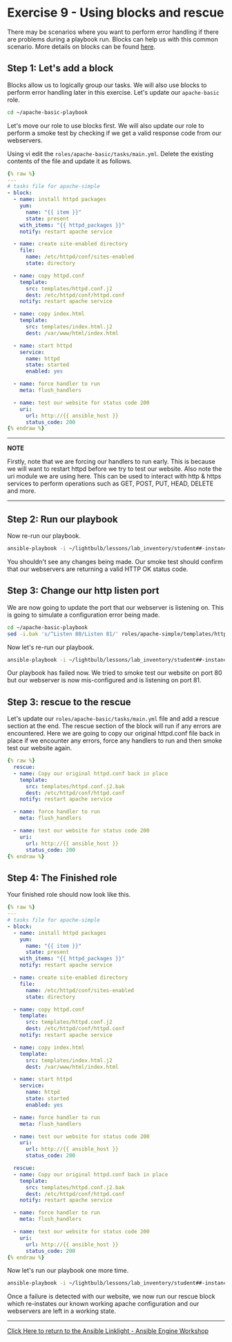 # Exercise 9 - Using blocks and rescue

There may be scenarios where you want to perform error handling if there are problems during a playbook run. Blocks can help us with this common scenario. More details on blocks can be found [here](https://docs.ansible.com/ansible/latest/user_guide/playbooks_blocks.html).

## Step 1: Let's add a block

Blocks allow us to logically group our tasks. We will also use blocks to perform error handling later in this exercise. Let's update our `apache-basic` role.

```bash
cd ~/apache-basic-playbook
```

Let's move our role to use blocks first. We will also update our role to perform a smoke test by checking if we get a valid response code from our webservers.

Using vi edit the `roles/apache-basic/tasks/main.yml`. Delete the existing contents of the file and update it as follows.

```yml
{% raw %}
---
# tasks file for apache-simple
- block:
  - name: install httpd packages
    yum:
      name: "{{ item }}"
      state: present
    with_items: "{{ httpd_packages }}"
    notify: restart apache service

  - name: create site-enabled directory
    file:
      name: /etc/httpd/conf/sites-enabled
      state: directory

  - name: copy httpd.conf
    template:
      src: templates/httpd.conf.j2
      dest: /etc/httpd/conf/httpd.conf
    notify: restart apache service

  - name: copy index.html
    template:
      src: templates/index.html.j2
      dest: /var/www/html/index.html

  - name: start httpd
    service:
      name: httpd
      state: started
      enabled: yes

  - name: force handler to run
    meta: flush_handlers

  - name: test our website for status code 200
    uri:
      url: http://{{ ansible_host }}
      status_code: 200
{% endraw %}
```
---
**NOTE**

Firstly, note that we are forcing our handlers to run early. This is because we will want to restart httpd before we try to test our website. Also note the uri module we are using here. This can be used to interact with http & https services to perform operations such as GET, POST, PUT, HEAD, DELETE and more.

---

## Step 2: Run our playbook

Now re-run our playbook. 

```bash
ansible-playbook -i ~/lightbulb/lessons/lab_inventory/student##-instances.txt site.yml
```

You shouldn't see any changes being made. Our smoke test should confirm that our webservers are returning a valid HTTP OK status code.

## Step 3: Change our http listen port

We are now going to update the port that our webserver is listening on. This is going to simulate a configuration error being made.

```bash
cd ~/apache-basic-playbook
sed -i.bak 's/^Listen 80/Listen 81/' roles/apache-simple/templates/httpd.conf.j
```
Now let's re-run our playbook.

```bash
ansible-playbook -i ~/lightbulb/lessons/lab_inventory/student##-instances.txt site.yml
```

Our playbook has failed now. We tried to smoke test our website on port 80 but our webserver is now mis-configured and is listening on port 81.

## Step 3: rescue to the rescue

Let's update our `roles/apache-basic/tasks/main.yml` file and add a rescue section at the end. The rescue section of the block will run if any errors are encountered. Here we are going to copy our original httpd.conf file back in place if we encounter any errors, force any handlers to run and then smoke test our website again.

```yml
{% raw %}
  rescue:
  - name: Copy our original httpd.conf back in place
    template:
      src: templates/httpd.conf.j2.bak
      dest: /etc/httpd/conf/httpd.conf
    notify: restart apache service

  - name: force handler to run
    meta: flush_handlers

  - name: test our website for status code 200
    uri:
      url: http://{{ ansible_host }}
      status_code: 200
{% endraw %}
```

## Step 4: The Finished role

Your finished role should now look like this.

```yml
{% raw %}
---
# tasks file for apache-simple
- block:
  - name: install httpd packages
    yum:
      name: "{{ item }}"
      state: present
    with_items: "{{ httpd_packages }}"
    notify: restart apache service

  - name: create site-enabled directory
    file:
      name: /etc/httpd/conf/sites-enabled
      state: directory

  - name: copy httpd.conf
    template:
      src: templates/httpd.conf.j2
      dest: /etc/httpd/conf/httpd.conf
    notify: restart apache service

  - name: copy index.html
    template:
      src: templates/index.html.j2
      dest: /var/www/html/index.html

  - name: start httpd
    service:
      name: httpd
      state: started
      enabled: yes

  - name: force handler to run
    meta: flush_handlers

  - name: test our website for status code 200
    uri:
      url: http://{{ ansible_host }}
      status_code: 200

  rescue:
  - name: Copy our original httpd.conf back in place
    template:
      src: templates/httpd.conf.j2.bak
      dest: /etc/httpd/conf/httpd.conf
    notify: restart apache service

  - name: force handler to run
    meta: flush_handlers

  - name: test our website for status code 200
    uri:
      url: http://{{ ansible_host }}
      status_code: 200
{% endraw %}
```

Now let's run our playbook one more time. 

```bash
ansible-playbook -i ~/lightbulb/lessons/lab_inventory/student##-instances.txt site.yml
```

Once a failure is detected with our website, we now run our rescue block which re-instates our known working apache configuration and our webservers are left in a working state.

---

[Click Here to return to the Ansible Linklight - Ansible Engine Workshop](../README.md)
